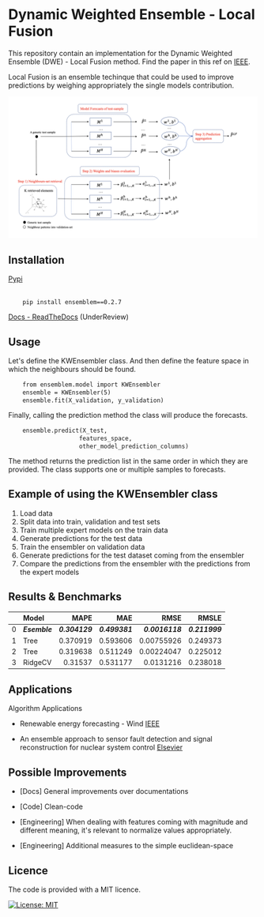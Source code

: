 # Dynamic Weighted Ensemble - Local Fusion

This repository contain an implementation for the Dynamic Weighted Ensemble (DWE) - Local Fusion method. Find the paper in this ref on [IEEE](https://ieeexplore.ieee.org/document/8272838).

Local Fusion is an ensemble techinque that could be used to improve predictions by weighing appropriately the single models contribution.

![imgs](https://github.com/IvanVigor/IvanVigor.github.io/blob/main/imgs/dwe.png?raw=true)

## Installation

[Pypi](https://pypi.org/project/ensemblem/0.1/)

```{r setup, include=FALSE}

	pip install ensemblem==0.2.7

```

[Docs - ReadTheDocs](https://local-fusion-dynamic-weighted-ensemble.readthedocs.io/en/latest/) (UnderReview)

## Usage

Let's define the KWEnsembler class. And then define the feature space in which the neighbours should be found.


```{r setup, include=FALSE}
	from ensemblem.model import KWEnsembler
	ensemble = KWEnsembler(5)
	ensemble.fit(X_validation, y_validation)
```

Finally, calling the prediction method the class will produce the forecasts.

```{r setup, include=FALSE}
	ensemble.predict(X_test,
                    features_space,
                    other_model_prediction_columns)
```

The method returns the prediction list in the same order in which they are provided. The class supports one or multiple samples to forecasts.



## Example of using the KWEnsembler class


1. Load data
2. Split data into train, validation and test sets
3. Train multiple expert models on the train data
4. Generate predictions for the test data
5. Train the ensembler on validation data
6. Generate predictions for the test dataset coming from the ensembler
7. Compare the predictions from the ensembler with the predictions from the expert models


## Results & Benchmarks

|    | Model   |     MAPE |      MAE |      RMSE |    RMSLE |
|---:|:--------|---------:|---------:|----------:|---------:|
|  0 | ***Esemble*** | ***0.304129*** | ***0.499381*** | ***0.0016118*** | ***0.211999*** |
|  1 | Tree    | 0.370919 | 0.593606 | 0.00755926 | 0.249373 |
|  2 | Tree    | 0.319638 | 0.511249 | 0.00224047 | 0.225012 |
|  3 | RidgeCV | 0.31537 | 0.531177 | 0.0131216 | 0.238018 |



## Applications

Algorithm Applications

- Renewable energy forecasting - Wind [IEEE](https://ieeexplore.ieee.org/document/8272838)

- An ensemble approach to sensor fault detection and signal reconstruction for nuclear system control [Elsevier](https://www.sciencedirect.com/science/article/pii/S0306454910000927)


## Possible Improvements

- [Docs] General improvements over documentations

- [Code] Clean-code 

- [Engineering] When dealing with features coming with magnitude and different meaning, it's relevant to normalize values appropriately.

- [Engineering] Additional measures to the simple euclidean-space


## Licence
The code is provided with a MIT licence. 

[![License: MIT](https://img.shields.io/badge/License-MIT-yellow.svg)](https://opensource.org/licenses/MIT)




